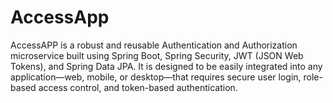# AccessApp
AccessAPP is a robust and reusable Authentication and Authorization microservice built using Spring Boot, Spring Security, JWT (JSON Web Tokens), and Spring Data JPA. It is designed to be easily integrated into any application—web, mobile, or desktop—that requires secure user login, role-based access control, and token-based authentication.
